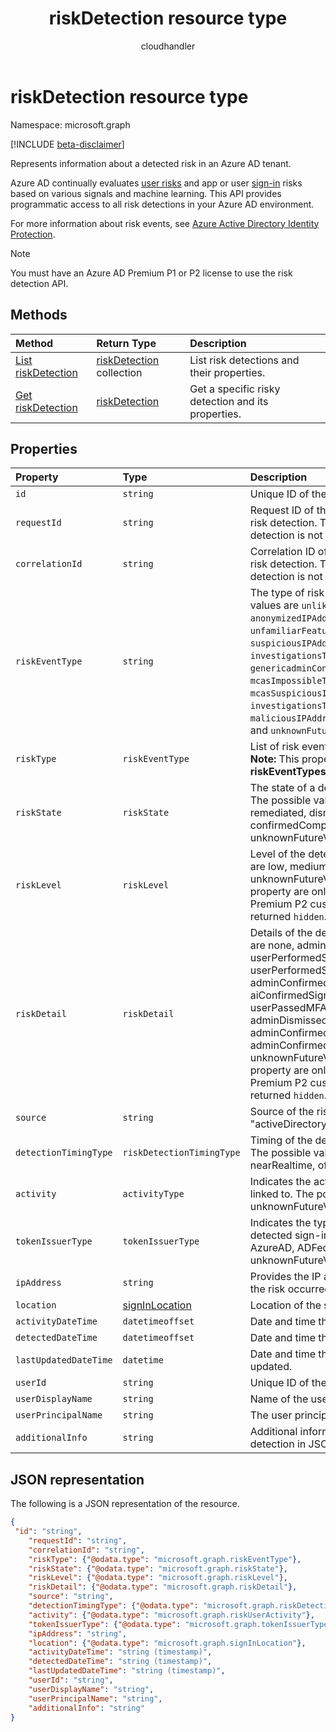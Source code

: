 ﻿---
title: "riskDetection resource type"
description: "Represents all risk detections in AzureAD tenants."
author: "cloudhandler"
localization_priority: Normal
ms.prod: "microsoft-identity-platform"
doc_type: resourcePageType
---

# riskDetection resource type

Namespace: microsoft.graph

[!INCLUDE [beta-disclaimer](../../includes/beta-disclaimer.md)]

Represents information about a detected risk in an Azure AD tenant. 

Azure AD continually evaluates [user risks](riskyuser.md) and app or user [sign-in](signin.md) risks based on various signals and machine learning. This API provides programmatic access to all risk detections in your Azure AD environment.

For more information about risk events, see [Azure Active Directory Identity Protection](/azure/active-directory/identity-protection/overview-identity-protection).

>[!NOTE]
>You must have an Azure AD Premium P1 or P2 license to use the risk detection API.

## Methods

| Method                                             | Return Type                                  | Description                                        |
| :------------------------------------------------- | :------------------------------------------- | :------------------------------------------------- |
| [List riskDetection](../api/riskdetection-list.md) | [riskDetection](riskdetection.md) collection | List risk detections and their properties.         |
| [Get riskDetection](../api/riskdetection-get.md)   | [riskDetection](riskdetection.md)            | Get a specific risky detection and its properties. |

## Properties

| Property              | Type                                | Description                                                                                                                                                                                                                                                                                                                                                                                                                                                                                                            |
| :-------------------- | :---------------------------------- | :--------------------------------------------------------------------------------------------------------------------------------------------------------------------------------------------------------------------------------------------------------------------------------------------------------------------------------------------------------------------------------------------------------------------------------------------------------------------------------------------------------------------- |
| `id`                  | `string`                            | Unique ID of the risk detection.                                                                                                                                                                                                                                                                                                                                                                                                                                                                                       |
| `requestId`           | `string`                            | Request ID of the sign-in associated with the risk detection. This property is null if the risk detection is not associated with a sign-in.                                                                                                                                                                                                                                                                                                                                                                            |
| `correlationId`       | `string`                            | Correlation ID of the sign-in associated with the risk detection. This property is null if the risk detection is not associated with a sign-in.                                                                                                                                                                                                                                                                                                                                                                        |
| `riskEventType`       | `string`                            | The type of risk event detected. The possible values are `unlikelyTravel`, `anonymizedIPAddress`, `maliciousIPAddress`, `unfamiliarFeatures`, `malwareInfectedIPAddress`, `suspiciousIPAddress`, `leakedCredentials`, `investigationsThreatIntelligence`, `genericadminConfirmedUserCompromised`, `mcasImpossibleTravel`, `mcasSuspiciousInboxManipulationRules`, `investigationsThreatIntelligenceSigninLinked`, `maliciousIPAddressValidCredentialsBlockedIP`, and `unknownFutureValue`.                             |
| `riskType`            | `riskEventType`                     | List of risk event types.<br/>**Note:** This property is deprecated. Use **riskEventTypes** instead.                                                                                                                                                                                                                                                                                                                                                                                                                   |
| `riskState`           | `riskState`                         | The state of a detected risky user or sign-in. The possible values are none, confirmedSafe, remediated, dismissed, atRisk, confirmedCompromised, and unknownFutureValue.                                                                                                                                                                                                                                                                                                                                               |
| `riskLevel`           | `riskLevel`                         | Level of the detected risk. The possible values are low, medium, high, hidden, none, unknownFutureValue. **Note:** Details for this property are only available for Azure AD Premium P2 customers. P1 customers will be returned `hidden`.                                                                                                                                                                                                                                                                             |
| `riskDetail`          | `riskDetail`                        | Details of the detected risk. The possible values are none, adminGeneratedTemporaryPassword, userPerformedSecuredPasswordChange, userPerformedSecuredPasswordReset, adminConfirmedSigninSafe, aiConfirmedSigninSafe, userPassedMFADrivenByRiskBasedPolicy, adminDismissedAllRiskForUser, adminConfirmedSigninCompromised, hidden, adminConfirmedUserCompromised, unknownFutureValue. **Note:** Details for this property are only available for Azure AD Premium P2 customers. P1 customers will be returned `hidden`. |
| `source`              | `string`                            | Source of the risk detection. For example, "activeDirectory".                                                                                                                                                                                                                                                                                                                                                                                                                                                          |
| `detectionTimingType` | `riskDetectionTimingType`           | Timing of the detected risk (real-time/offline). The possible values are notDefined, realtime, nearRealtime, offline, unknownFutureValue.                                                                                                                                                                                                                                                                                                                                                                              |
| `activity`            | `activityType`                      | Indicates the activity type the detected risk is linked to. The possible values are signin, user, unknownFutureValue.                                                                                                                                                                                                                                                                                                                                                                                                  |
| `tokenIssuerType`     | `tokenIssuerType`                   | Indicates the type of token issuer for the detected sign-in risk. The possible values are AzureAD, ADFederationServices, and unknownFutureValue.                                                                                                                                                                                                                                                                                                                                                                       |
| `ipAddress`           | `string`                            | Provides the IP address of the client from where the risk occurred.                                                                                                                                                                                                                                                                                                                                                                                                                                                    |
| `location`            | [signInLocation](signinlocation.md) | Location of the sign-in.                                                                                                                                                                                                                                                                                                                                                                                                                                                                                               |
| `activityDateTime`    | `datetimeoffset`                    | Date and time that the risky activity occurred.                                                                                                                                                                                                                                                                                                                                                                                                                                                                        |
| `detectedDateTime`    | `datetimeoffset`                    | Date and time that the risk was detected.                                                                                                                                                                                                                                                                                                                                                                                                                                                                              |
| `lastUpdatedDateTime` | `datetime`                          | Date and time that the risk detection was last updated.                                                                                                                                                                                                                                                                                                                                                                                                                                                                |
| `userId`              | `string`                            | Unique ID of the user.                                                                                                                                                                                                                                                                                                                                                                                                                                                                                                 |
| `userDisplayName`     | `string`                            | Name of the user.                                                                                                                                                                                                                                                                                                                                                                                                                                                                                                      |
| `userPrincipalName`   | `string`                            | The user principal name (UPN) of the user.                                                                                                                                                                                                                                                                                                                                                                                                                                                                             |
| `additionalInfo`      | `string`                            | Additional information associated with the risk detection in JSON format.                                                                                                                                                                                                                                                                                                                                                                                                                                              |

## JSON representation

The following is a JSON representation of the resource.

<!-- {
  "blockType": "resource",
  "optionalProperties": [

  ],
  "@odata.type": "microsoft.graph.riskDetection"
}-->

```json
{
 "id": "string",
    "requestId": "string",
    "correlationId": "string",
    "riskType": {"@odata.type": "microsoft.graph.riskEventType"},
    "riskState": {"@odata.type": "microsoft.graph.riskState"},
    "riskLevel": {"@odata.type": "microsoft.graph.riskLevel"},
    "riskDetail": {"@odata.type": "microsoft.graph.riskDetail"},
    "source": "string",
    "detectionTimingType": {"@odata.type": "microsoft.graph.riskDetectionTimingType"},
    "activity": {"@odata.type": "microsoft.graph.riskUserActivity"},
    "tokenIssuerType": {"@odata.type": "microsoft.graph.tokenIssuerType"},
    "ipAddress": "string",
    "location": {"@odata.type": "microsoft.graph.signInLocation"},
    "activityDateTime": "string (timestamp)",
    "detectedDateTime": "string (timestamp)",
    "lastUpdatedDateTime": "string (timestamp)",
    "userId": "string",
    "userDisplayName": "string",
    "userPrincipalName": "string",
    "additionalInfo": "string"
}

```

<!-- uuid: 8fcb5dbc-d5aa-4681-8e31-b001d5168d79
2015-10-25 14:57:30 UTC -->

<!-- {
  "type": "#page.annotation",
  "description": "riskDetections resource",
  "keywords": "",
  "section": "documentation",
  "tocPath": ""
}-->